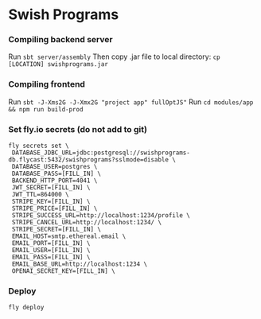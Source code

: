 # Swish Programs

### Compiling backend server

Run `sbt server/assembly`
Then copy .jar file to local directory: `cp [LOCATION] swishprograms.jar`

### Compiling frontend

Run `sbt -J-Xms2G -J-Xmx2G "project app" fullOptJS"`
Run `cd modules/app && npm run build-prod`

### Set fly.io secrets (do not add to git)

```
fly secrets set \
 DATABASE_JDBC_URL=jdbc:postgresql://swishprograms-db.flycast:5432/swishprograms?sslmode=disable \
 DATABASE_USER=postgres \
 DATABASE_PASS=[FILL_IN] \
 BACKEND_HTTP_PORT=4041 \
 JWT_SECRET=[FILL_IN] \
 JWT_TTL=864000 \
 STRIPE_KEY=[FILL_IN] \
 STRIPE_PRICE=[FILL_IN] \
 STRIPE_SUCCESS_URL=http://localhost:1234/profile \
 STRIPE_CANCEL_URL=http://localhost:1234/ \
 STRIPE_SECRET=[FILL_IN] \
 EMAIL_HOST=smtp.ethereal.email \
 EMAIL_PORT=[FILL_IN] \
 EMAIL_USER=[FILL_IN] \
 EMAIL_PASS=[FILL_IN] \
 EMAIL_BASE_URL=http://localhost:1234 \
 OPENAI_SECRET_KEY=[FILL_IN] \
```

### Deploy

`fly deploy`
